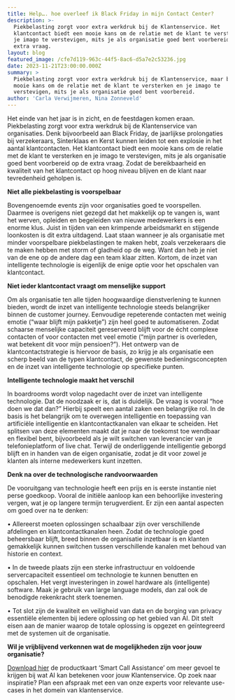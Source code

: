 ```yaml
---
title: Help…. hoe overleef ik Black Friday in mijn Contact Center?
description: >-
  Piekbelasting zorgt voor extra werkdruk bij de Klantenservice. Het
  klantcontact biedt een mooie kans om de relatie met de klant te versterken en
  je imago te verstevigen, mits je als organisatie goed bent voorbereid op de
  extra vraag. 
layout: blog
featured_image: /cfe7d119-963c-44f5-8ac6-d5a7e2c53236.jpg
date: 2023-11-21T23:00:00.000Z
summary: >
  Piekbelasting zorgt voor extra werkdruk bij de Klantenservice, maar biedt een
  mooie kans om de relatie met de klant te versterken en je imago te
  verstevigen, mits je als organisatie goed bent voorbereid. 
author: 'Carla Verwijmeren, Nina Zonneveld'
---
```


Het einde van het jaar is in zicht, en de feestdagen komen eraan. Piekbelasting zorgt voor extra werkdruk bij de Klantenservice van organisaties. Denk bijvoorbeeld aan Black Friday, de jaarlijkse prolongaties bij verzekeraars, Sinterklaas en Kerst kunnen leiden tot een explosie in het aantal klantcontacten. Het klantcontact biedt een mooie kans om de relatie met de klant te versterken en je imago te verstevigen, mits je als organisatie goed bent voorbereid op de extra vraag. Zodat de bereikbaarheid en kwaliteit van het klantcontact op hoog niveau blijven en de klant naar tevredenheid geholpen is.

**Niet alle piekbelasting is voorspelbaar**

Bovengenoemde events zijn voor organisaties goed te voorspellen. Daarmee is overigens niet gezegd dat het makkelijk op te vangen is, want het werven, opleiden en begeleiden van nieuwe medewerkers is een enorme klus. Juist in tijden van een krimpende arbeidsmarkt en stijgende loonkosten is dit extra uitdagend. Laat staan wanneer je als organisatie met minder voorspelbare piekbelastingen te maken hebt, zoals verzekeraars die te maken hebben met storm of gladheid op de weg. Want dan heb je niet van de ene op de andere dag een team klaar zitten. Kortom, de inzet van intelligente technologie is eigenlijk de enige optie voor het opschalen van klantcontact.

**Niet ieder klantcontact vraagt om menselijke support**

Om als organisatie ten alle tijden hoogwaardige dienstverlening te kunnen bieden, wordt de inzet van intelligente technologie steeds belangrijker binnen de customer journey. Eenvoudige repeterende contacten met weinig emotie (“waar blijft mijn pakketje”) zijn heel goed te automatiseren. Zodat schaarse menselijke capaciteit gereserveerd blijft voor de écht complexe contacten of voor contacten met veel emotie (“mijn partner is overleden, wat betekent dit voor mijn pensioen?”). Het ontwerp van de klantcontactstrategie is hiervoor de basis, zo krijg je als organisatie een scherp beeld van de typen klantcontact, de gewenste bedieningsconcepten en de inzet van intelligente technologie op specifieke punten.

**Intelligente technologie maakt het verschil**

In boardrooms wordt volop nagedacht over de inzet van intelligente technologie. Dat de noodzaak er is, dat is duidelijk. De vraag is vooral “hoe doen we dat dan?” Hierbij speelt een aantal zaken een belangrijke rol. In de basis is het belangrijk om te overwegen intelligentie en toepassing van artificiële intelligentie en klantcontactkanalen van elkaar te scheiden. Het splitsen van deze elementen maakt dat je naar de toekomst toe wendbaar en flexibel bent, bijvoorbeeld als je wilt switchen van leverancier van je telefonieplatform of live chat. Terwijl de onderliggende intelligentie geborgd blijft en in handen van de eigen organisatie, zodat je dit voor zowel je klanten als interne medewerkers kunt inzetten.

**Denk na over de technologische randvoorwaarden**

De vooruitgang van technologie heeft een prijs en is eerste instantie niet perse goedkoop. Vooral de initiële aanloop kan een behoorlijke investering vergen, wat je op langere termijn terugverdient. Er zijn een aantal aspecten om goed over na te denken:

•	Allereerst moeten oplossingen schaalbaar zijn over verschillende afdelingen en klantcontactkanalen heen. Zodat de technologie goed beheersbaar blijft, breed binnen de organisatie inzetbaar is en klanten gemakkelijk kunnen switchen tussen verschillende kanalen met behoud van historie en context.

•	In de tweede plaats zijn een sterke infrastructuur en voldoende servercapaciteit essentieel om technologie te kunnen benutten en opschalen. Het vergt investeringen in zowel hardware als (intelligente) software. Maak je gebruik van large language models, dan zal ook de benodigde rekenkracht sterk toenemen.

•	Tot slot zijn de kwaliteit en veiligheid van data en de borging van privacy essentiële elementen bij iedere oplossing op het gebied van AI. Dit stelt eisen aan de manier waarop de totale oplossing is opgezet en geïntegreerd met de systemen uit de organisatie.

**Wil je vrijblijvend verkennen wat de mogelijkheden zijn voor jouw organisatie?**

[Download hier](https://pages.y.digital/nl-nl/whitepaper-smart-call-assistance) de productkaart ‘Smart Call Assistance’ om meer gevoel te krijgen bij wat AI kan betekenen voor jouw Klantenservice. Op zoek naar inspiratie? Plan een afspraak met een van onze experts voor relevante use-cases in het domein van klantenservice.
